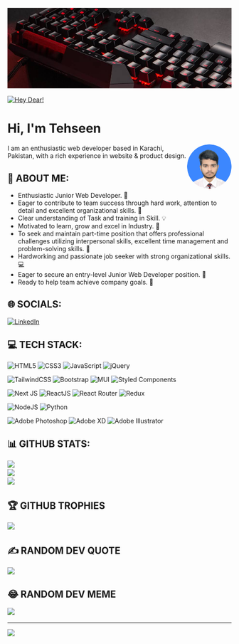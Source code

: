 [![MasterHead](https://github.com/MdTehseenKhan/MdTehseenKhan/blob/main/images.jpeg)](#)

[![Hey Dear!](https://readme-typing-svg.herokuapp.com?font=Fira+Code&pause=1000&color=2AEE1BF2&width=435&lines=Asslam+o+alaekum!+;Welcome+to+my+profile;Hope+you+are+doing+well;Let's+get+connected...%F0%9F%9A%80)](#)

# Hi, I'm Tehseen

<img width="100" style="border-radius:50%;" align="right" src="https://github.com/MdTehseenKhan/MdTehseenKhan/blob/main/MdTehseenKhan.png" />

I am an enthusiastic web developer based in Karachi, Pakistan, with a rich experience in website & product design.

## 💫 ABOUT ME:
- Enthusiastic Junior Web Developer. 🚀<br/>
- Eager to contribute to team success through hard work, attention to detail and excellent organizational skills. 🔮<br>
- Clear understanding of Task and training in Skill. 💡<br>
- Motivated to learn, grow and excel in Industry. 📝<br>
- To seek and maintain part-time position that offers professional challenges utilizing interpersonal skills, excellent time management and problem-solving skills. 🔎<br>
- Hardworking and passionate job seeker with strong organizational skills. 💻<br>
- Eager to secure an entry-level Junior Web Developer position. 📢<br>
- Ready to help team achieve company goals. 🦄

## 🌐 SOCIALS:
<!--[![Instagram](https://img.shields.io/badge/Instagram-%23E4405F.svg?logo=Instagram&logoColor=white)](https://instagram.com/MdTehseenKhan) -->
[![LinkedIn](https://img.shields.io/badge/LinkedIn-%230077B5.svg?logo=linkedin&logoColor=white)](https://linkedin.com/in/muhammad-tehseen-khan-159825172) 

## 💻 TECH STACK:
![HTML5](https://img.shields.io/badge/html5-%23E34F26.svg?style=for-the-badge&logo=html5&logoColor=white) 
![CSS3](https://img.shields.io/badge/css3-%231572B6.svg?style=for-the-badge&logo=css3&logoColor=white) 
![JavaScript](https://img.shields.io/badge/javascript-%23323330.svg?style=for-the-badge&logo=javascript&logoColor=%23F7DF1E) 
![jQuery](https://img.shields.io/badge/jquery-%230769AD.svg?style=for-the-badge&logo=jquery&logoColor=white) 
<br/>

![TailwindCSS](https://img.shields.io/badge/tailwindcss-%2338B2AC.svg?style=for-the-badge&logo=tailwind-css&logoColor=white) 
![Bootstrap](https://img.shields.io/badge/bootstrap-%23563D7C.svg?style=for-the-badge&logo=bootstrap&logoColor=white)
![MUI](https://img.shields.io/badge/MUI-%230081CB.svg?style=for-the-badge&logo=material-ui&logoColor=white) 
![Styled Components](https://img.shields.io/badge/styled--components-DB7093?style=for-the-badge&logo=styled-components&logoColor=white) 
<br/>

![Next JS](https://img.shields.io/badge/Next-black?style=for-the-badge&logo=next.js&logoColor=white) 
![ReactJS](https://img.shields.io/badge/react-%2320232a.svg?style=for-the-badge&logo=react&logoColor=%2361DAFB) 
![React Router](https://img.shields.io/badge/React_Router-CA4245?style=for-the-badge&logo=react-router&logoColor=white) 
![Redux](https://img.shields.io/badge/redux-%23593d88.svg?style=for-the-badge&logo=redux&logoColor=white) 
<br/>

![NodeJS](https://img.shields.io/badge/node.js-6DA55F?style=for-the-badge&logo=node.js&logoColor=white) 
![Python](https://img.shields.io/badge/python-3670A0?style=for-the-badge&logo=python&logoColor=ffdd54) 
<br/>

![Adobe Photoshop](https://img.shields.io/badge/adobephotoshop-%2331A8FF.svg?style=for-the-badge&logo=adobephotoshop&logoColor=white) 
![Adobe XD](https://img.shields.io/badge/Adobe%20XD-470137?style=for-the-badge&logo=Adobe%20XD&logoColor=#FF61F6) 
![Adobe Illustrator](https://img.shields.io/badge/adobeillustrator-%23FF9A00.svg?style=for-the-badge&logo=adobeillustrator&logoColor=white)
<br/>

## 📊 GITHUB STATS:
![](https://github-readme-stats.vercel.app/api?username=MdTehseenKhan&theme=dark&hide_border=false&include_all_commits=true&count_private=false)<br/>
![](https://github-readme-streak-stats.herokuapp.com/?user=MdTehseenKhan&theme=dark&hide_border=false)<br/>
![](https://github-readme-stats.vercel.app/api/top-langs/?username=MdTehseenKhan&theme=dark&hide_border=false&include_all_commits=true&count_private=false&layout=compact)

## 🏆 GITHUB TROPHIES
![](https://github-profile-trophy.vercel.app/?username=MdTehseenKhan&theme=buddhism&no-frame=false&no-bg=true&margin-w=4)

## ✍️ RANDOM DEV QUOTE
![](https://quotes-github-readme.vercel.app/api?type=horizontal&theme=radical)

## 😂 RANDOM DEV MEME
<img src="https://random-memer.herokuapp.com/" width="512px"/>

---
[![](https://visitcount.itsvg.in/api?id=MdTehseenKhan&icon=0&color=0)](https://visitcount.itsvg.in)
